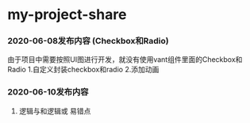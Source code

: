 # my-project-share

 ### 2020-06-08发布内容 (Checkbox和Radio)
   由于项目中需要按照UI图进行开发，就没有使用vant组件里面的Checkbox和Radio
   1.自定义封装checkbox和radio
   2.添加动画
### 2020-06-10发布内容
   1. 逻辑与和逻辑或 易错点
   
    